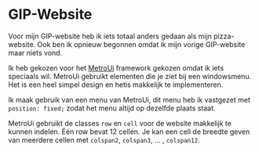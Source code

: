 # GIP-Website

Voor mijn GIP-website heb ik iets totaal anders gedaan als mijn pizza-website. Ook ben ik opnieuw begonnen omdat ik mijn vorige GIP-website maar niets vond.

Ik heb gekozen voor het [MetroUi](http://metroui.org.ua/) framework gekozen omdat ik iets speciaals wil.
MetroUi gebruikt elementen die je ziet bij een windowsmenu. Het is een heel simpel design en hetis makkelijk te implementeren.

Ik maak gebruik van een menu van MetroUi, dit menu heb ik vastgezet met `position: fixed;` zodat het menu altijd op dezelfde plaats staat.

MetroUi gebruikt de classes `row` en `cell` voor de website makkelijk te kunnen indelen. Één row bevat 12 cellen. Je kan een cell de breedte geven van meerdere cellen met `colspan2`, `colspan3`, ... , `colspan12`.
